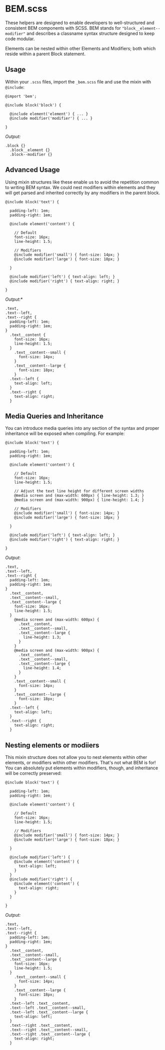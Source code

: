 # BEM.scss

These helpers are designed to enable developers to well-structured and consistent BEM components with SCSS. BEM stands for `"block__element--modifier"` and describes a classname syntax structure designed to keep code modular.

Elements can be nested within other Elements and Modifiers; both which reside within a parent Block statement.

## Usage

Within your `.scss` files, import the `_bem.scss` file and use the mixin with `@include`:

```
@import 'bem';

@include block('block') {

  @include element('element') { ... }
  @include modifier('modifier') { ... }

}
```

*Output:*

```
.block {}
  .block__element {}
  .block--modifier {}
```

## Advanced Usage

Using mixin structures like these enable us to avoid the repetition common to writing BEM syntax. We could nest modifiers within elements and they will get parsed and inherited correctly by any modifiers in the parent block.

```
@include block('text') {

  padding-left: 1em;
  padding-right: 1em;

  @include element('content') {

    // Default
    font-size: 16px;
    line-height: 1.5;

    // Modifiers
    @include modifier('small') { font-size: 14px; }
    @include modifier('large') { font-size: 18px; }

  }

  @include modifier('left') { text-align: left; }
  @include modifier('right') { text-align: right; }

}
```

*Output:**

```
.text,
.text--left,
.text--right {
  padding-left: 1em;
  padding-right: 1em;
}
  .text__content {
    font-size: 16px;
    line-height: 1.5;
  }
    .text__content--small {
      font-size: 14px;
    }
    .text__content--large {
      font-size: 18px;
    }
  .text--left {
    text-align: left;
  }
  .text--right {
    text-align: right;
  }
```

## Media Queries and Inheritance

You can introduce media queries into any section of the syntax and proper inheritance will be exposed when compiling. For example:

```
@include block('text') {

  padding-left: 1em;
  padding-right: 1em;

  @include element('content') {

    // Default
    font-size: 16px;
    line-height: 1.5;

    // Adjust the text line height for different screen widths
    @media screen and (max-width: 600px) { line-height: 1.3; }
    @media screen and (max-width: 900px) { line-height: 1.4; }

    // Modifiers
    @include modifier('small') { font-size: 14px; }
    @include modifier('large') { font-size: 18px; }

  }

  @include modifier('left') { text-align: left; }
  @include modifier('right') { text-align: right; }

}
```

*Output*:

```
.text,
.text--left,
.text--right {
  padding-left: 1em;
  padding-right: 1em;
}
  .text__content,
  .text__content--small,
  .text__content--large {
    font-size: 16px;
    line-height: 1.5;
  }
    @media screen and (max-width: 600px) {
      .text__content,
      .text__content--small,
      .text__content--large {
        line-height: 1.3;
      }
    }
    @media screen and (max-width: 900px) {
      .text__content,
      .text__content--small,
      .text__content--large {
        line-height: 1.4;
      }
    }
    .text__content--small {
      font-size: 14px;
    }
    .text__content--large {
      font-size: 18px;
    }
  .text--left {
    text-align: left;
  }
  .text--right {
    text-align: right;
  }
```

## Nesting elements or modiiers

This mixin structure does not allow you to nest elements within other elements, or modifiers within other modifiers. That's not what BEM is for! You can absolutely put elements within modifiers, though, and inheritance will be correctly preserved:

```
@include block('text') {

  padding-left: 1em;
  padding-right: 1em;

  @include element('content') {

    // Default
    font-size: 16px;
    line-height: 1.5;

    // Modifiers
    @include modifier('small') { font-size: 14px; }
    @include modifier('large') { font-size: 18px; }

  }

  @include modifier('left') {
    @include element('content') {
      text-align: left;
    }
  }
  @include modifier('right') {
    @include element('content') {
      text-align: right;
    }
  }

}
```

*Output:*

```
.text,
.text--left,
.text--right {
  padding-left: 1em;
  padding-right: 1em;
}
  .text__content,
  .text__content--small,
  .text__content--large {
    font-size: 16px;
    line-height: 1.5;
  }
    .text__content--small {
      font-size: 14px;
    }
    .text__content--large {
      font-size: 18px;
    }
  .text--left .text__content,
  .text--left .text__content--small,
  .text--left .text__content--large {
    text-align: left;
  }
  .text--right .text__content,
  .text--right .text__content--small,
  .text--right .text__content--large {
    text-align: right;
  }
```
